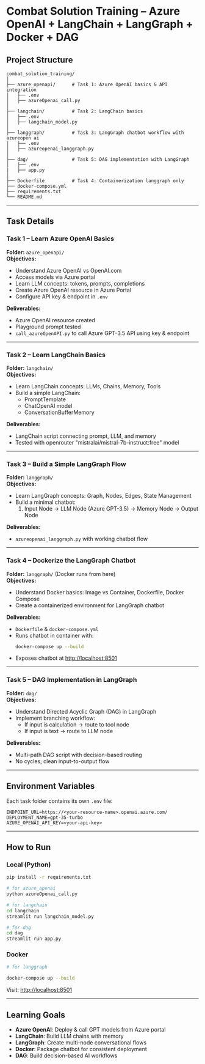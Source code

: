 # Combat Solution Training – Azure OpenAI + LangChain + LangGraph + Docker + DAG

##  Project Structure
```
combat_solution_training/
│
├── azure_openapi/      # Task 1: Azure OpenAI basics & API integration
│   ├── .env
│   ├── azureOpenai_call.py
│
├── langchain/          # Task 2: LangChain basics
│   ├── .env
│   ├── langchain_model.py
│
├── langgraph/          # Task 3: LangGraph chatbot workflow with azureopen ai
│   ├── .env
│   ├── azureopenai_langgraph.py
│
├── dag/                # Task 5: DAG implementation with LangGraph
│   ├── .env
|   ├── app.py
│
├── Dockerfile          # Task 4: Containerization langgraph only 
├── docker-compose.yml
├── requirements.txt
└── README.md           
```

---

## Task Details

### **Task 1 – Learn Azure OpenAI Basics**  
**Folder:** `azure_openapi/`  
**Objectives:**
- Understand Azure OpenAI vs OpenAI.com
- Access models via Azure portal
- Learn LLM concepts: tokens, prompts, completions
- Create Azure OpenAI resource in Azure Portal
- Configure API key & endpoint in `.env`

**Deliverables:**
- Azure OpenAI resource created
- Playground prompt tested
- `call_azureOpenAPI.py` to call Azure GPT-3.5 API using key & endpoint

---

### **Task 2 – Learn LangChain Basics**  
**Folder:** `langchain/`  
**Objectives:**
- Learn LangChain concepts: LLMs, Chains, Memory, Tools
- Build a simple LangChain:
  - PromptTemplate
  - ChatOpenAI model
  - ConversationBufferMemory

**Deliverables:**
- LangChain script connecting prompt, LLM, and memory
- Tested with openrouter "mistralai/mistral-7b-instruct:free" model

---

### **Task 3 – Build a Simple LangGraph Flow**  
**Folder:** `langgraph/`  
**Objectives:**
- Learn LangGraph concepts: Graph, Nodes, Edges, State Management
- Build a minimal chatbot:
  1. Input Node → LLM Node (Azure GPT-3.5) → Memory Node → Output Node

**Deliverables:**
- `azureopenai_langgraph.py` with working chatbot flow

---

### **Task 4 – Dockerize the LangGraph Chatbot**  
**Folder:** `langgraph/` (Docker runs from here)  
**Objectives:**
- Understand Docker basics: Image vs Container, Dockerfile, Docker Compose
- Create a containerized environment for LangGraph chatbot

**Deliverables:**
- `Dockerfile` & `docker-compose.yml`
- Runs chatbot in container with:
  ```bash
  docker-compose up --build
  ```
- Exposes chatbot at [http://localhost:8501](http://localhost:8501)

---

### **Task 5 – DAG Implementation in LangGraph**  
**Folder:** `dag/`  
**Objectives:**
- Understand Directed Acyclic Graph (DAG) in LangGraph
- Implement branching workflow:
  - If input is calculation → route to tool node
  - If input is text → route to LLM node

**Deliverables:**
- Multi-path DAG script with decision-based routing
- No cycles; clean input-to-output flow

---

## Environment Variables
Each task folder contains its own `.env` file:
```env
ENDPOINT_URL=https://<your-resource-name>.openai.azure.com/
DEPLOYMENT_NAME=gpt-35-turbo
AZURE_OPENAI_API_KEY=<your-api-key>
```

---

##  How to Run
### Local (Python)
```bash
pip install -r requirements.txt

# for azure_apenai
python azureOpenai_call.py

# for langchain
cd langchain
streamlit run langchain_model.py

# for dag 
cd dag
streamlit run app.py


```

### Docker
```bash
# for langgraph

docker-compose up --build
```
Visit: [http://localhost:8501](http://localhost:8501)

---

##  Learning Goals
- **Azure OpenAI**: Deploy & call GPT models from Azure portal  
- **LangChain**: Build LLM chains with memory  
- **LangGraph**: Create multi-node conversational flows  
- **Docker**: Package chatbot for consistent deployment  
- **DAG**: Build decision-based AI workflows  

